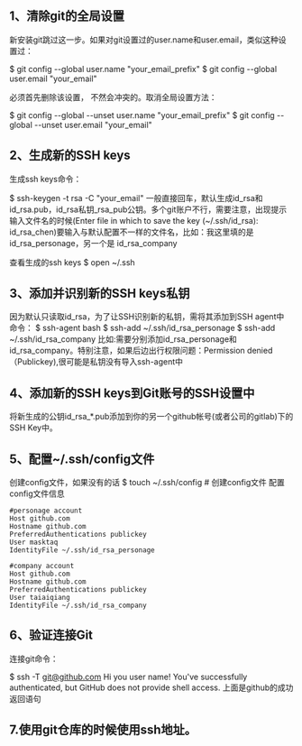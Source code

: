 ## 1、清除git的全局设置
新安装git跳过这一步。如果对git设置过的user.name和user.email，类似这种设置过：

$ git config --global user.name "your_email_prefix"
$ git config --global user.email  "your_email"

必须首先删除该设置， 不然会冲突的。取消全局设置方法：

$ git config --global --unset user.name "your_email_prefix"
$ git config --global --unset user.email "your_email"

## 2、生成新的SSH keys
生成ssh keys命令：

$ ssh-keygen -t rsa -C "your_email"
一般直接回车，默认生成id_rsa和id_rsa.pub，id_rsa私钥_rsa_pub公钥。多个git账户不行，需要注意，出现提示输入文件名的时候(Enter file in which to save the key (~/.ssh/id_rsa): id_rsa_chen)要输入与默认配置不一样的文件名，比如：我这里填的是 id_rsa_personage，另一个是 id_rsa_company

查看生成的ssh keys $ open ~/.ssh

## 3、添加并识别新的SSH keys私钥
因为默认只读取id_rsa，为了让SSH识别新的私钥，需将其添加到SSH agent中 
命令：
$ ssh-agent bash
$ ssh-add ~/.ssh/id_rsa_personage
$ ssh-add ~/.ssh/id_rsa_company
比如:需要分别添加id_rsa_personage和id_rsa_company。特别注意，如果后边出行权限问题：Permission denied（Publickey),很可能是私钥没有导入ssh-agent中

## 4、添加新的SSH keys到Git账号的SSH设置中
将新生成的公钥id_rsa_*.pub添加到你的另一个github帐号(或者公司的gitlab)下的SSH Key中。 

## 5、配置~/.ssh/config文件
创建config文件，如果没有的话
$ touch ~/.ssh/config        # 创建config文件
配置config文件信息
```config
#personage account  
Host github.com  
Hostname github.com  
PreferredAuthentications publickey
User masktaq  
IdentityFile ~/.ssh/id_rsa_personage
  
#company account  
Host github.com  
Hostname github.com  
PreferredAuthentications publickey
User taiaiqiang  
IdentityFile ~/.ssh/id_rsa_company
```

## 6、验证连接Git
连接git命令：

$ ssh -T git@github.com
Hi you user name! You've successfully authenticated, but GitHub does not provide shell access.
 上面是github的成功返回语句

## 7.使用git仓库的时候使用ssh地址。